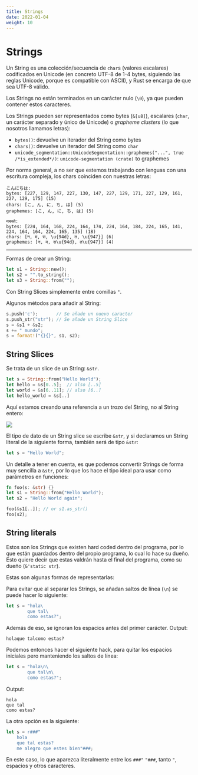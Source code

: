 ```yaml
---
title: Strings
date: 2022-01-04
weight: 10
---
```


# Strings
Un String es una colección/secuencia de `char`s (valores escalares) codificados
en Unicode (en concreto UTF-8 de 1-4 bytes, siguiendo las reglas Unicode, porque
es compatible con ASCII), y Rust se encarga de que sea UTF-8 válido.

Los Strings no están terminados en un carácter nulo (`\0`), ya que pueden
contener estos caracteres.

Los Strings pueden ser representados como bytes (`&[u8]`), escalares (`char`,
un carácter separado y único de Unicode) o _grapheme clusters_ (lo que nosotros
llamamos letras):
+ `bytes()`: devuelve un iterador del String como bytes
+ `chars()`: devuelve un iterador del String como `char`
+ `unicode_segmentation::UnicodeSegmentation::graphemes("...", true /*is_extended*/)`:
`unicode-segmentation (crate)` to graphemes

Por norma general, a no ser que estemos trabajando con lenguas con una escritura
compleja, los chars coinciden con nuestras letras:

```
こんにちは:
bytes: [227, 129, 147, 227, 130, 147, 227, 129, 171, 227, 129, 161, 227, 129, 175] (15)
chars: [こ, ん, に, ち, は] (5)
graphemes: [こ, ん, に, ち, は] (5)

नमस्ते:
bytes: [224, 164, 168, 224, 164, 174, 224, 164, 184, 224, 165, 141, 224, 164, 164, 224, 165, 135] (18)
chars: [न, म, स, \u{94d}, त, \u{947}] (6)
graphemes: [न, म, स\u{94d}, त\u{947}] (4)
```

--------------------------------------------------------------------------------

Formas de crear un String:

```rs
let s1 = String::new();
let s2 = "".to_string();
let s3 = String::from("");
```

Con String Slices simplemente entre comillas `"`.

Algunos métodos para añadir al String:

```rs
s.push('c');       // Se añade un nuevo caracter
s.push_str("str"); // Se añade un String Slice
s = &s1 + &s2;
s += " mundo";
s = format!("{}{}", s1, s2);
```

##  String Slices
Se trata de un slice de un String: `&str`.

```rs
let s = String::from("Hello World");
let hello = &s[0..5];  // also [..5]
let world = &s[6..11]; // also [6..]
let hello_world = &s[..]
```

Aquí estamos creando una referencia a un trozo del String, no al String entero:

![](https://doc.rust-lang.org/book/img/trpl04-06.svg)

El tipo de dato de un String slice se escribe `&str`, y si declaramos un String
literal de la siguiente forma, también será de tipo `&str`:

```rs
let s = "Hello World";
```

Un detalle a tener en cuenta, es que podemos convertir Strings de forma muy
sencilla a `&str`, por lo que los hace el tipo ideal para usar como parámetros
en funciones:

```rs
fn foo(s: &str) {}
let s1 = String::from("Hello World");
let s2 = "Hello World again";

foo(&s1[..]); // or s1.as_str()
foo(s2);
```

## String literals
Estos son los Strings que existen hard coded dentro del programa, por lo que
están guardados dentro del propio programa, lo cual lo hace su dueño. Esto
quiere decir que estas valdrán hasta el final del programa, como su dueño
(`&'static str`).

Estas son algunas formas de representarlas:

Para evitar que al separar los Strings, se añadan saltos de línea (`\n`) se
puede hacer lo siguiente:

```rs
let s = "hola\
        que tal\
        como estas?";
```

Además de eso, se ignoran los espacios antes del primer carácter. Output:

```
holaque talcomo estas?
```

Podemos entonces hacer el siguiente hack, para quitar los espacios iniciales
pero manteniendo los saltos de línea:

```rs
let s = "hola\n\
        que tal\n\
        como estas?";
```

Output:

```
hola
que tal
como estas?
```

La otra opción es la siguiente:

```rs
let s = r###"
    hola
    que tal estas?
    me alegro que estes bien"###;
```

En este caso, lo que aparezca literalmente entre los `###"` `"###`, tanto `"`,
espacios y otros caracteres.
